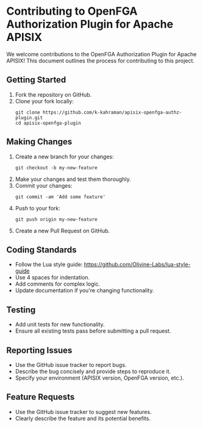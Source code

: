 # Contributing to OpenFGA Authorization Plugin for Apache APISIX

We welcome contributions to the OpenFGA Authorization Plugin for Apache APISIX! This document outlines the process for contributing to this project.

## Getting Started

1. Fork the repository on GitHub.
2. Clone your fork locally:
   ```
   git clone https://github.com/k-kahraman/apisix-openfga-authz-plugin.git
   cd apisix-openfga-plugin
   ```

## Making Changes

1. Create a new branch for your changes:
   ```
   git checkout -b my-new-feature
   ```
2. Make your changes and test them thoroughly.
3. Commit your changes:
   ```
   git commit -am 'Add some feature'
   ```
4. Push to your fork:
   ```
   git push origin my-new-feature
   ```
5. Create a new Pull Request on GitHub.

## Coding Standards

- Follow the Lua style guide: https://github.com/Olivine-Labs/lua-style-guide
- Use 4 spaces for indentation.
- Add comments for complex logic.
- Update documentation if you're changing functionality.

## Testing

- Add unit tests for new functionality.
- Ensure all existing tests pass before submitting a pull request.

## Reporting Issues

- Use the GitHub issue tracker to report bugs.
- Describe the bug concisely and provide steps to reproduce it.
- Specify your environment (APISIX version, OpenFGA version, etc.).

## Feature Requests

- Use the GitHub issue tracker to suggest new features.
- Clearly describe the feature and its potential benefits.
